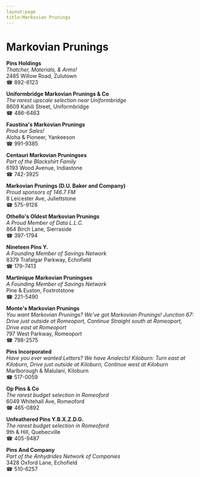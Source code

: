 ```yaml
---
layout:page
title:Markovian Prunings
---
```

# Markovian Prunings

**Pins Holdings**  
_Thatcher, Materials, & Arms!_  
2485 Willow Road, Zulutown  
☎ 892-6123



**Uniformbridge Markovian Prunings & Co**  
_The rarest upscale selection near Uniformbridge_  
8609 Kahili Street, Uniformbridge  
☎ 486-6463



**Faustina's Markovian Prunings**  
_Prod our Sales!_  
Aloha & Pioneer, Yankeeson  
☎ 991-9385



**Centauri Markovian Pruningses**  
_Part of the Blackshirt Family_  
6193 Wood Avenue, Indiastone  
☎ 742-3925



**Markovian Prunings (D.U. Baker and Company)**  
_Proud sponsors of 146.7 FM_  
8 Leicester Ave, Juliettstone  
☎ 575-9128



**Othello's Oldest Markovian Prunings**  
_A Proud Member of Data L.L.C._  
864 Birch Lane, Sierraside  
☎ 397-1794



**Nineteen Pins Y.**  
_A Founding Member of Savings Network_  
8379 Trafalgar Parkway, Echofield  
☎ 179-7413



**Martinique Markovian Pruningses**  
_A Founding Member of Savings Network_  
Pine & Euston, Foxtrotstone  
☎ 221-5490



**Monte's Markovian Prunings**  
_You want Markovian Prunings? We've got Markovian Prunings! 
Junction 67: Drive just outside at Romeoport, Continue Straight south at Romeoport, Drive east at Romeoport_  
797 West Parkway, Romeoport  
☎ 798-2575



**Pins Incorporated**  
_Have you ever wanted Letters? We have Analects! 
Kiloburn: Turn east at Kiloburn, Drive just outside at Kiloburn, Continue west at Kiloburn_  
Marlborough & Malulani, Kiloburn  
☎ 517-0059



**Op Pins & Co**  
_The rarest budget selection in Romeoford_  
6049 Whitehall Ave, Romeoford  
☎ 465-0892



**Unfeathered Pins Y.B.X.Z.D.G.**  
_The rarest budget selection in Romeoford_  
9th & Hill, Quebecville  
☎ 405-9487



**Pins And Company**  
_Part of the Anhydrides Network of Companies_  
3428 Oxford Lane, Echofield  
☎ 510-6257



